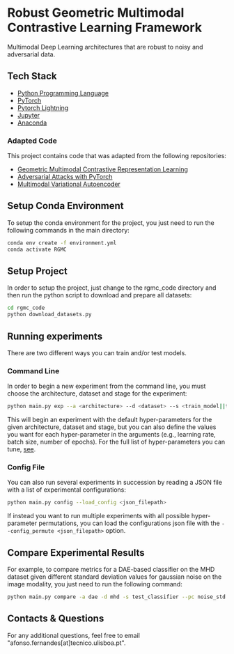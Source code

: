 # Robust Geometric Multimodal Contrastive Learning Framework
Multimodal Deep Learning architectures that are robust to noisy and adversarial data.

## Tech Stack
- [Python Programming Language](https://www.python.org/)
- [PyTorch](https://pytorch.org/)
- [Pytorch Lightning](https://lightning.ai/docs/pytorch/stable/)
- [Jupyter](https://jupyter.org/)
- [Anaconda](https://www.anaconda.com/)

### Adapted Code
This project contains code that was adapted from the following repositories:
- [Geometric Multimodal Contrastive Representation Learning](https://github.com/miguelsvasco/gmc)
- [Adversarial Attacks with PyTorch](https://github.com/Harry24k/adversarial-attacks-pytorch)
- [Multimodal Variational Autoencoder](https://github.com/mhw32/multimodal-vae-public)

## Setup Conda Environment
To setup the conda environment for the project, you just need to run the following commands in the main directory:
```bash
conda env create -f environment.yml
conda activate RGMC
```

## Setup Project
In order to setup the project, just change to the rgmc_code directory and then run the python script to download and prepare all datasets:
```bash
cd rgmc_code
python download_datasets.py
```

## Running experiments
There are two different ways you can train and/or test models.

### Command Line 
In order to begin a new experiment from the command line, you must choose the architecture, dataset and stage for the experiment:
```bash
python main.py exp --a <architecture> --d <dataset> --s <train_model||train_classifier||test_model||test_classifier>
```
This will begin an experiment with the default hyper-parameters for the given architecture, dataset and stage, but you can also define the values you want for each hyper-parameter in the arguments (e.g., learning rate, batch size, number of epochs). For the full list of hyper-parameters you can tune, [see](https://github.com/MrIceHavoc/rgmc/blob/6d7f73afcb8e87e5dfcb289e43370c49ea07d29c/rgmc_code/utils/command_parser.py#L90).

### Config File
You can also run several experiments in succession by reading a JSON file with a list of experimental configurations:
```bash
python main.py config --load_config <json_filepath>
```
If instead you want to run multiple experiments with all possible hyper-parameter permutations, you can load the configurations json file with the `--config_permute <json_filepath>` option.

## Compare Experimental Results

For example, to compare metrics for a DAE-based classifier on the MHD dataset given different standard deviation values for gaussian noise on the image modality, you just need to run the following command:

```bash
python main.py compare -a dae -d mhd -s test_classifier --pc noise_std --pp target_modality
```

## Contacts & Questions

For any additional questions, feel free to email "afonso.fernandes[at]tecnico.ulisboa.pt".
